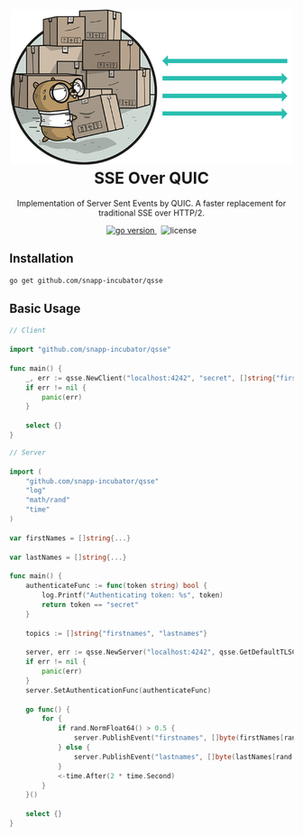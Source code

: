 <h1 align="center">
  <img alt="QSSE logo" src="assets/icon.png" width="500px"/><br/>
  SSE Over QUIC
</h1>
<p align="center">Implementation of Server Sent Events by QUIC. A faster replacement for traditional SSE over HTTP/2.</p>

<p align="center">
<a href="https://pkg.go.dev/github.com/snapp-incubator/qsse/v3?tab=doc"target="_blank">
    <img src="https://img.shields.io/badge/Go-1.18+-00ADD8?style=for-the-badge&logo=go" alt="go version" />
</a>&nbsp;
<img src="https://img.shields.io/badge/license-apache_2.0-red?style=for-the-badge&logo=none" alt="license" />
</p>


## Installation
```bash
go get github.com/snapp-incubator/qsse
```

## Basic Usage
```Go
// Client

import "github.com/snapp-incubator/qsse"

func main() {
	_, err := qsse.NewClient("localhost:4242", "secret", []string{"firstnames", "lastnames"})
	if err != nil {
		panic(err)
	}

	select {}
}

```

```Go
// Server

import (
	"github.com/snapp-incubator/qsse"
	"log"
	"math/rand"
	"time"
)

var firstNames = []string{...}

var lastNames = []string{...}

func main() {
	authenticateFunc := func(token string) bool {
		log.Printf("Authenticating token: %s", token)
		return token == "secret"
	}

	topics := []string{"firstnames", "lastnames"}

	server, err := qsse.NewServer("localhost:4242", qsse.GetDefaultTLSConfig(), topics)
	if err != nil {
		panic(err)
	}
	server.SetAuthenticationFunc(authenticateFunc)

	go func() {
		for {
			if rand.NormFloat64() > 0.5 {
				server.PublishEvent("firstnames", []byte(firstNames[rand.Intn(len(firstNames))]))
			} else {
				server.PublishEvent("lastnames", []byte(lastNames[rand.Intn(len(lastNames))]))
			}
			<-time.After(2 * time.Second)
		}
	}()

	select {}
}
```
